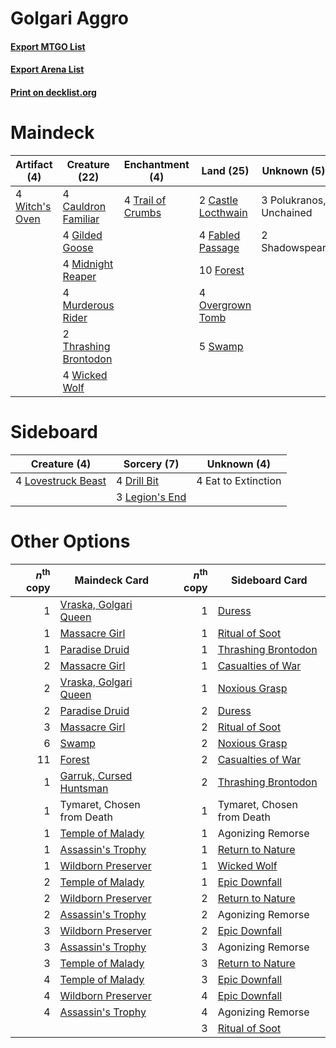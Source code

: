 # Golgari Aggro

#### [Export MTGO List](../collection/Golgari%20Aggro/Golgari%20Aggro.txt)
#### [Export Arena List](../collection/Golgari%20Aggro/Golgari%20Aggro_arena.txt)
#### [Print on decklist.org](http://decklist.org/?deckmain=2%09Castle%20Locthwain%0A4%09Cauldron%20Familiar%0A4%09Fabled%20Passage%0A10%09Forest%0A4%09Gilded%20Goose%0A4%09Midnight%20Reaper%0A4%09Murderous%20Rider%0A4%09Overgrown%20Tomb%0A3%09Polukranos,%20Unchained%0A2%09Shadowspear%0A5%09Swamp%0A2%09Thrashing%20Brontodon%0A4%09Trail%20of%20Crumbs%0A4%09Wicked%20Wolf%0A4%09Witch's%20Oven&deckside=4%09Drill%20Bit%0A4%09Eat%20to%20Extinction%0A3%09Legion's%20End%0A4%09Lovestruck%20Beast)
# Maindeck

|                                      Artifact (4)                                       |                                         Creature (22)                                          |                                      Enchantment (4)                                       |                                          Land (25)                                          |      Unknown (5)      |
|-----------------------------------------------------------------------------------------|------------------------------------------------------------------------------------------------|--------------------------------------------------------------------------------------------|---------------------------------------------------------------------------------------------|-----------------------|
|4 [Witch's Oven](http://gatherer.wizards.com/Pages/Card/Details.aspx?multiverseid=473199)|4 [Cauldron Familiar](http://gatherer.wizards.com/Pages/Card/Details.aspx?multiverseid=473043)  |4 [Trail of Crumbs](http://gatherer.wizards.com/Pages/Card/Details.aspx?multiverseid=473141)|2 [Castle Locthwain](http://gatherer.wizards.com/Pages/Card/Details.aspx?multiverseid=473203)|3 Polukranos, Unchained|
|                                                                                         |4 [Gilded Goose](http://gatherer.wizards.com/Pages/Card/Details.aspx?multiverseid=473122)       |                                                                                            |4 [Fabled Passage](http://gatherer.wizards.com/Pages/Card/Details.aspx?multiverseid=473206)  |2 Shadowspear          |
|                                                                                         |4 [Midnight Reaper](http://gatherer.wizards.com/Pages/Card/Details.aspx?multiverseid=452827)    |                                                                                            |10 [Forest](http://gatherer.wizards.com/Pages/Card/Details.aspx?multiverseid=439860)         |                       |
|                                                                                         |4 [Murderous Rider](http://gatherer.wizards.com/Pages/Card/Details.aspx?multiverseid=473059)    |                                                                                            |4 [Overgrown Tomb](http://gatherer.wizards.com/Pages/Card/Details.aspx?multiverseid=405103)  |                       |
|                                                                                         |2 [Thrashing Brontodon](http://gatherer.wizards.com/Pages/Card/Details.aspx?multiverseid=456570)|                                                                                            |5 [Swamp](http://gatherer.wizards.com/Pages/Card/Details.aspx?multiverseid=439858)           |                       |
|                                                                                         |4 [Wicked Wolf](http://gatherer.wizards.com/Pages/Card/Details.aspx?multiverseid=473143)        |                                                                                            |                                                                                             |                       |


# Sideboard

|                                        Creature (4)                                         |                                       Sorcery (7)                                       |    Unknown (4)    |
|---------------------------------------------------------------------------------------------|-----------------------------------------------------------------------------------------|-------------------|
|4 [Lovestruck Beast](http://gatherer.wizards.com/Pages/Card/Details.aspx?multiverseid=473127)|4 [Drill Bit](http://gatherer.wizards.com/Pages/Card/Details.aspx?multiverseid=457217)   |4 Eat to Extinction|
|                                                                                             |3 [Legion's End](http://gatherer.wizards.com/Pages/Card/Details.aspx?multiverseid=466860)|                   |


# Other Options

|*n*<sup>th</sup> copy|                                          Maindeck Card                                           |*n*<sup>th</sup> copy|                                        Sideboard Card                                        |
|--------------------:|--------------------------------------------------------------------------------------------------|--------------------:|----------------------------------------------------------------------------------------------|
|                    1|[Vraska, Golgari Queen](http://gatherer.wizards.com/Pages/Card/Details.aspx?multiverseid=452963)  |                    1|[Duress](http://gatherer.wizards.com/Pages/Card/Details.aspx?multiverseid=14557)              |
|                    1|[Massacre Girl](http://gatherer.wizards.com/Pages/Card/Details.aspx?multiverseid=461026)          |                    1|[Ritual of Soot](http://gatherer.wizards.com/Pages/Card/Details.aspx?multiverseid=452834)     |
|                    1|[Paradise Druid](http://gatherer.wizards.com/Pages/Card/Details.aspx?multiverseid=461098)         |                    1|[Thrashing Brontodon](http://gatherer.wizards.com/Pages/Card/Details.aspx?multiverseid=456570)|
|                    2|[Massacre Girl](http://gatherer.wizards.com/Pages/Card/Details.aspx?multiverseid=461026)          |                    1|[Casualties of War](http://gatherer.wizards.com/Pages/Card/Details.aspx?multiverseid=461114)  |
|                    2|[Vraska, Golgari Queen](http://gatherer.wizards.com/Pages/Card/Details.aspx?multiverseid=452963)  |                    1|[Noxious Grasp](http://gatherer.wizards.com/Pages/Card/Details.aspx?multiverseid=466864)      |
|                    2|[Paradise Druid](http://gatherer.wizards.com/Pages/Card/Details.aspx?multiverseid=461098)         |                    2|[Duress](http://gatherer.wizards.com/Pages/Card/Details.aspx?multiverseid=14557)              |
|                    3|[Massacre Girl](http://gatherer.wizards.com/Pages/Card/Details.aspx?multiverseid=461026)          |                    2|[Ritual of Soot](http://gatherer.wizards.com/Pages/Card/Details.aspx?multiverseid=452834)     |
|                    6|[Swamp](http://gatherer.wizards.com/Pages/Card/Details.aspx?multiverseid=439858)                  |                    2|[Noxious Grasp](http://gatherer.wizards.com/Pages/Card/Details.aspx?multiverseid=466864)      |
|                   11|[Forest](http://gatherer.wizards.com/Pages/Card/Details.aspx?multiverseid=439860)                 |                    2|[Casualties of War](http://gatherer.wizards.com/Pages/Card/Details.aspx?multiverseid=461114)  |
|                    1|[Garruk, Cursed Huntsman](http://gatherer.wizards.com/Pages/Card/Details.aspx?multiverseid=473153)|                    2|[Thrashing Brontodon](http://gatherer.wizards.com/Pages/Card/Details.aspx?multiverseid=456570)|
|                    1|Tymaret, Chosen from Death                                                                        |                    1|Tymaret, Chosen from Death                                                                    |
|                    1|[Temple of Malady](http://gatherer.wizards.com/Pages/Card/Details.aspx?multiverseid=380515)       |                    1|Agonizing Remorse                                                                             |
|                    1|[Assassin's Trophy](http://gatherer.wizards.com/Pages/Card/Details.aspx?multiverseid=452902)      |                    1|[Return to Nature](http://gatherer.wizards.com/Pages/Card/Details.aspx?multiverseid=461102)   |
|                    1|[Wildborn Preserver](http://gatherer.wizards.com/Pages/Card/Details.aspx?multiverseid=473144)     |                    1|[Wicked Wolf](http://gatherer.wizards.com/Pages/Card/Details.aspx?multiverseid=473143)        |
|                    2|[Temple of Malady](http://gatherer.wizards.com/Pages/Card/Details.aspx?multiverseid=380515)       |                    1|[Epic Downfall](http://gatherer.wizards.com/Pages/Card/Details.aspx?multiverseid=473047)      |
|                    2|[Wildborn Preserver](http://gatherer.wizards.com/Pages/Card/Details.aspx?multiverseid=473144)     |                    2|[Return to Nature](http://gatherer.wizards.com/Pages/Card/Details.aspx?multiverseid=461102)   |
|                    2|[Assassin's Trophy](http://gatherer.wizards.com/Pages/Card/Details.aspx?multiverseid=452902)      |                    2|Agonizing Remorse                                                                             |
|                    3|[Wildborn Preserver](http://gatherer.wizards.com/Pages/Card/Details.aspx?multiverseid=473144)     |                    2|[Epic Downfall](http://gatherer.wizards.com/Pages/Card/Details.aspx?multiverseid=473047)      |
|                    3|[Assassin's Trophy](http://gatherer.wizards.com/Pages/Card/Details.aspx?multiverseid=452902)      |                    3|Agonizing Remorse                                                                             |
|                    3|[Temple of Malady](http://gatherer.wizards.com/Pages/Card/Details.aspx?multiverseid=380515)       |                    3|[Return to Nature](http://gatherer.wizards.com/Pages/Card/Details.aspx?multiverseid=461102)   |
|                    4|[Temple of Malady](http://gatherer.wizards.com/Pages/Card/Details.aspx?multiverseid=380515)       |                    3|[Epic Downfall](http://gatherer.wizards.com/Pages/Card/Details.aspx?multiverseid=473047)      |
|                    4|[Wildborn Preserver](http://gatherer.wizards.com/Pages/Card/Details.aspx?multiverseid=473144)     |                    4|[Epic Downfall](http://gatherer.wizards.com/Pages/Card/Details.aspx?multiverseid=473047)      |
|                    4|[Assassin's Trophy](http://gatherer.wizards.com/Pages/Card/Details.aspx?multiverseid=452902)      |                    4|Agonizing Remorse                                                                             |
|                     |                                                                                                  |                    3|[Ritual of Soot](http://gatherer.wizards.com/Pages/Card/Details.aspx?multiverseid=452834)     |

